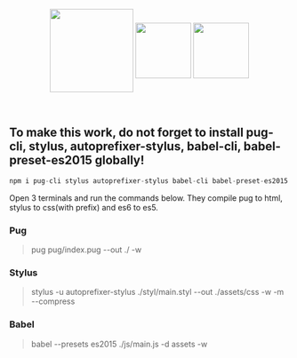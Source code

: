 <p align="center">
  <img src="https://cdn.svgporn.com/logos/pug.svg" height="150" align="center">
  <img src="https://cdn.svgporn.com/logos/stylus.svg" height="100"  align="center">
  <img src="https://cdn.svgporn.com/logos/babel.svg" height="100"  align="center">
</p>

<br>

## To make this work, do not forget to install pug-cli, stylus, autoprefixer-stylus, babel-cli, babel-preset-es2015 globally!
```js
npm i pug-cli stylus autoprefixer-stylus babel-cli babel-preset-es2015 -g
```

Open 3 terminals and run the commands below. They compile pug to html, stylus to css(with prefix) and es6 to es5.

### Pug
> pug pug/index.pug --out ./ -w 


### Stylus
> stylus -u autoprefixer-stylus ./styl/main.styl --out ./assets/css  -w -m --compress


### Babel
> babel --presets es2015 ./js/main.js -d assets -w
